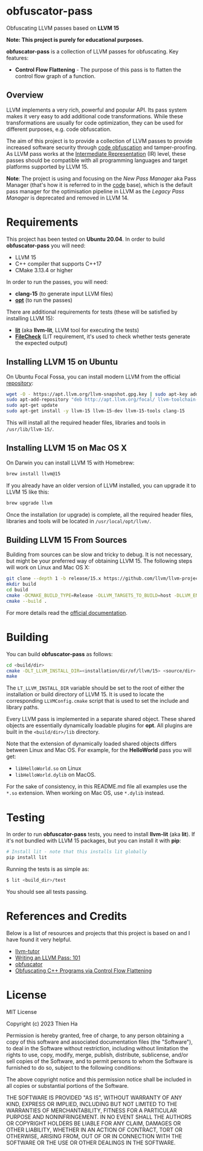 obfuscator-pass
=========
Obfuscating LLVM passes based on **LLVM 15**

**Note: This project is purely for educational purposes.**

**obfuscator-pass** is a collection of LLVM passes for obfuscating. Key features:

* **Control Flow Flattening** - The purpose of this pass is to flatten the control flow graph of a function.

## Overview

LLVM implements a very rich, powerful and popular API. Its pass system makes it
very easy to add additional code transformations. While these transformations
are usually for code optimization, they can be used for different purposes,
e.g. code obfuscation.

The aim of this project is to provide a collection of LLVM passes to provide
increased software security through
[code obfuscation](https://en.wikipedia.org/wiki/Obfuscation_%28software%29)
and tamper-proofing. As LLVM pass works at the
[Intermediate Representation](http://en.wikipedia.org/wiki/Intermediate_language)
(IR) level, these passes should be compatible with all programming languages and
target platforms supported by LLVM 15.

**Note**: The project is using and focusing on the _New Pass Manager_ aka Pass Manager
(that's how it is referred to in the
[code](https://github.com/llvm/llvm-project/blob/release/15.x/llvm/include/llvm/IR/PassManager.h#L469)
base), which is the default pass manager for the optimisation pipeline in LLVM as the _Legacy Pass Manager_
is deprecated and removed in LLVM 14.

<!-- === -->

Requirements
========
This project has been tested on **Ubuntu 20.04**. In order to build **obfuscator-pass** you will need:
  * LLVM 15
  * C++ compiler that supports C++17
  * CMake 3.13.4 or higher

In order to run the passes, you will need:
  * **clang-15** (to generate input LLVM files)
  * [**opt**](http://llvm.org/docs/CommandGuide/opt.html) (to run the passes)

There are additional requirements for tests (these will be satisfied by
installing LLVM 15):
  * [**lit**](https://llvm.org/docs/CommandGuide/lit.html) (aka **llvm-lit**,
    LLVM tool for executing the tests)
  * [**FileCheck**](https://llvm.org/docs/CommandGuide/FileCheck.html) (LIT
    requirement, it's used to check whether tests generate the expected output)

## Installing LLVM 15 on Ubuntu
On Ubuntu Focal Fossa, you can install modern LLVM from the official
[repository](http://apt.llvm.org/):

```bash
wget -O - https://apt.llvm.org/llvm-snapshot.gpg.key | sudo apt-key add -
sudo apt-add-repository "deb http://apt.llvm.org/focal/ llvm-toolchain-focal-15 main"
sudo apt-get update
sudo apt-get install -y llvm-15 llvm-15-dev llvm-15-tools clang-15
```
This will install all the required header files, libraries and tools in
`/usr/lib/llvm-15/`.

## Installing LLVM 15 on Mac OS X
On Darwin you can install LLVM 15 with Homebrew:

```bash
brew install llvm@15
```

If you already have an older version of LLVM installed, you can upgrade it to
LLVM 15 like this:

```bash
brew upgrade llvm
```

Once the installation (or upgrade) is complete, all the required header files,
libraries and tools will be located in `/usr/local/opt/llvm/`.

## Building LLVM 15 From Sources
Building from sources can be slow and tricky to debug. It is not necessary, but
might be your preferred way of obtaining LLVM 15. The following steps will work
on Linux and Mac OS X:

```bash
git clone --depth 1 -b release/15.x https://github.com/llvm/llvm-project.git
mkdir build
cd build
cmake -DCMAKE_BUILD_TYPE=Release -DLLVM_TARGETS_TO_BUILD=host -DLLVM_ENABLE_PROJECTS=clang <llvm-project/root/dir>/llvm/
cmake --build .
```
For more details read the [official
documentation](https://llvm.org/docs/CMake.html).

<!-- === -->

Building
========
You can build **obfuscator-pass** as follows:

```bash
cd <build/dir>
cmake -DLT_LLVM_INSTALL_DIR=<installation/dir/of/llvm/15> <source/dir>
make
```

The `LT_LLVM_INSTALL_DIR` variable should be set to the root of either the
installation or build directory of LLVM 15. It is used to locate the
corresponding `LLVMConfig.cmake` script that is used to set the include and
library paths.

Every LLVM pass is implemented in a separate shared object.
These shared objects are essentially dynamically loadable plugins for **opt**.
All plugins are built in the `<build/dir>/lib` directory.

Note that the extension of dynamically loaded shared objects differs between
Linux and Mac OS. For example, for the **HelloWorld** pass you will get:

* `libHelloWorld.so` on Linux
* `libHelloWorld.dylib` on MacOS.

For the sake of consistency, in this README.md file all examples use the `*.so`
extension. When working on Mac OS, use `*.dylib` instead.

<!-- === -->

Testing
=======
In order to run **obfuscator-pass** tests, you need to install **llvm-lit** (aka
**lit**). If it's not bundled with LLVM 15 packages, but you can install it with
**pip**:

```bash
# Install lit - note that this installs lit globally
pip install lit
```
Running the tests is as simple as:

```bash
$ lit <build_dir>/test
```
You should see all tests passing.

<!-- === -->

References and Credits
========
Below is a list of resources and projects that this project is based on and I have found it very helpful.
* [llvm-tutor](https://github.com/banach-space/llvm-tutor)
* [Writing an LLVM Pass: 101](https://www.youtube.com/watch?v=ar7cJl2aBuU)
* [obfuscator](https://github.com/obfuscator-llvm/obfuscator)
* [Obfuscating C++ Programs via Control Flow Flattening](http://ac.inf.elte.hu/Vol_030_2009/003.pdf)

<!-- === -->

License
========
MIT License

Copyright (c) 2023 Thien Ha

Permission is hereby granted, free of charge, to any person obtaining a copy
of this software and associated documentation files (the "Software"), to deal
in the Software without restriction, including without limitation the rights
to use, copy, modify, merge, publish, distribute, sublicense, and/or sell
copies of the Software, and to permit persons to whom the Software is
furnished to do so, subject to the following conditions:

The above copyright notice and this permission notice shall be included in all
copies or substantial portions of the Software.

THE SOFTWARE IS PROVIDED "AS IS", WITHOUT WARRANTY OF ANY KIND, EXPRESS OR
IMPLIED, INCLUDING BUT NOT LIMITED TO THE WARRANTIES OF MERCHANTABILITY,
FITNESS FOR A PARTICULAR PURPOSE AND NONINFRINGEMENT. IN NO EVENT SHALL THE
AUTHORS OR COPYRIGHT HOLDERS BE LIABLE FOR ANY CLAIM, DAMAGES OR OTHER
LIABILITY, WHETHER IN AN ACTION OF CONTRACT, TORT OR OTHERWISE, ARISING FROM,
OUT OF OR IN CONNECTION WITH THE SOFTWARE OR THE USE OR OTHER DEALINGS IN THE
SOFTWARE.

